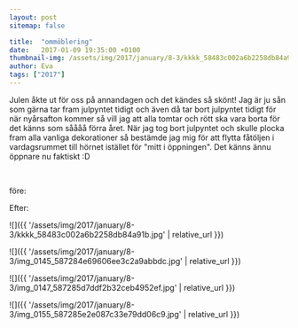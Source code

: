 ```yaml
---
layout: post
sitemap: false

title:  "ommöblering"
date:   2017-01-09 19:35:00 +0100
thumbnail-img: /assets/img/2017/january/8-3/kkkk_58483c002a6b2258db84a91b.jpg
author: Eva
tags: ["2017"]
---
```


Julen åkte ut för oss på annandagen och det kändes så skönt! Jag är ju sån som gärna tar fram julpyntet tidigt och även då tar bort julpyntet tidigt för när nyårsafton kommer så vill jag att alla tomtar och rött ska vara borta för det känns som såååå förra året. När jag tog bort julpyntet och skulle plocka fram alla vanliga dekorationer så bestämde jag mig för att flytta fåtöljen i vardagsrummet till hörnet istället för "mitt i öppningen". Det känns ännu öppnare nu faktiskt :D 




 




före: 










Efter:

![]({{ '/assets/img/2017/january/8-3/kkkk_58483c002a6b2258db84a91b.jpg'  | relative_url }})

![]({{ '/assets/img/2017/january/8-3/img_0145_587284e69606ee3c2a9abbdc.jpg'  | relative_url }})

![]({{ '/assets/img/2017/january/8-3/img_0147_587285d7ddf2b32ceb4952ef.jpg'  | relative_url }})

![]({{ '/assets/img/2017/january/8-3/img_0155_587285e2e087c33e79dd06c9.jpg'  | relative_url }})

